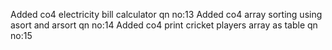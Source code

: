 Added co4 electricity bill calculator qn no:13
Added co4 array sorting using asort and arsort qn no:14
Added co4 print cricket players array as table qn no:15
